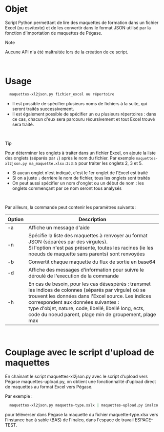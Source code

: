 # Objet
Script Python permettant de lire des maquettes de formation dans un fichier Excel (ou csv/texte) et de les convertir dans le format JSON utilisé par la fonction d'importation de maquettes de Pégase.
> [!NOTE]
> Aucune API n'a été maltraitée lors de la création de ce script.

<p>&nbsp;</p>

# Usage
```bash
  maquettes-xl2json.py fichier_excel ou répertoire
```

- Il est possible de spécifier plusieurs noms de fichiers à la suite, qui seront traités successivement.
- Il est également possible de spécifier un ou plusieurs répertoires : dans ce cas, chacun d'eux sera parcouru récursivement et tout Excel trouvé sera traité.

<p>&nbsp;</p>

> [!TIP]
> Pour déterminer les onglets à traiter dans un fichier Excel, on ajoute la liste des onglets (séparés par __`:`__) après le nom du fichier.
> Par exemple `maquettes-xl2json.py ma_maquette.xlsx:2:3:5` pour traiter les onglets 2, 3 et 5.
> - Si aucun onglet n'est indiqué, c'est le 1er onglet de l'Excel est traité
> - Si on a juste __`:`__ derrière le nom de fichier, tous les onglets sont traités
> - On peut aussi spécifier un nom d'onglet ou un début de nom : les onglets commençant par ce nom seront tous analysés

<p>&nbsp;</p>

Par ailleurs, la commande peut contenir les paramètres suivants :

| Option | Description |
| --- | --- |
| -a | Affiche un message d'aide |
| -n | Spécifie la liste des maquettes à renvoyer au format JSON (séparées par des virgules).<br>Si l'option n'est pas présente, toutes les racines (ie les noeuds de maquette sans parents) sont renvoyées |
| -b | Convertit chaque maquette du flux de sortie en base64 |
| -d | Affiche des messages d'information pour suivre le déroulé de l'execution de la commande |
| -h | En cas de besoin, pour les cas désespérés : transmet les indices de colonnes (séparés par virgule) où se trouvent les données dans l'Excel source. Les indices correspondent aux données suivantes :<br>type d'objet, nature, code, libellé, libellé long, ects, code du noeud parent, plage min de groupement, plage max |

<p>&nbsp;</p>

# Couplage avec le script d'upload de maquettes
En chaînant le script maquettes-xl2json.py avec le script d'upload vers Pégase maquettes-upload.py, on obtient une fonctionnalité d'upload direct de maquettes au format Excel vers Pégase.

Par exemple :
```bash
  maquettes-xl2json.py maquette-type.xslx | maquettes-upload.py inalco BAS ESPACE-TEST
```
pour téléverser dans Pégase la maquette du fichier maquette-type.xlsx vers l'instance bac à sable (BAS) de l'Inalco, dans l'espace de travail ESPACE-TEST.
